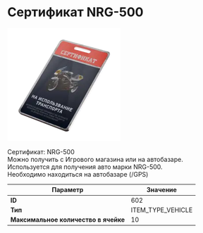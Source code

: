 # Сертификат NRG-500

![Item Image](../img/602.webp?raw=true)

Сертификат: NRG-500<br>Можно получить с Игрового магазина или на автобазаре.<br>Используется для получения авто марки NRG-500.<br>Необходимо находиться на автобазаре (/GPS)


| Параметр | Значение |
|----------|----------|
| **ID** | 602 |
| **Тип** | ITEM_TYPE_VEHICLE |
| **Максимальное количество в ячейке** | 10 |

